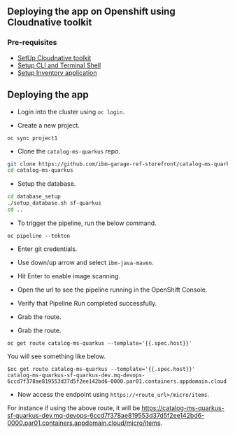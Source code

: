 ## Deploying the app on Openshift using Cloudnative toolkit

### Pre-requisites

- [SetUp Cloudnative toolkit](https://cloudnativetoolkit.dev/workshop/setup#3.-setup-ibm-cloud-native-toolkit-workshop)
- [Setup CLI and Terminal Shell](https://cloudnativetoolkit.dev/workshop/setup#4-setup-cli-and-terminal-shell)
- [Setup Inventory application](https://github.com/ibm-garage-ref-storefront/inventory-ms-quarkus/blob/master/cntk.md)

## Deploying the app

- Login into the cluster using `oc login`.

- Create a new project.

```
oc sync project1
```

- Clone the `catalog-ms-quarkus` repo.

```bash
git clone https://github.com/ibm-garage-ref-storefront/catalog-ms-quarkus.git
cd catalog-ms-quarkus
```

- Setup the database.

```bash
cd database_setup
./setup_database.sh sf-quarkus
cd ..
```

- To trigger the pipeline, run the below command.

```
oc pipeline --tekton
```

  - Enter git credentials.
  - Use down/up arrow and select `ibm-java-maven`.
  - Hit Enter to enable image scanning.
  - Open the url to see the pipeline running in the OpenShift Console.

- Verify that Pipeline Run completed successfully.

- Grab the route.

- Grab the route.

```
oc get route catalog-ms-quarkus --template='{{.spec.host}}'
```

You will see something like below.

```
$oc get route catalog-ms-quarkus --template='{{.spec.host}}'
catalog-ms-quarkus-sf-quarkus-dev.mq-devops-6ccd7f378ae819553d37d5f2ee142bd6-0000.par01.containers.appdomain.cloud
```

- Now access the endpoint using `https://<route_url>/micro/items`.

For instance if using the above route, it will be https://catalog-ms-quarkus-sf-quarkus-dev.mq-devops-6ccd7f378ae819553d37d5f2ee142bd6-0000.par01.containers.appdomain.cloud/micro/items.

